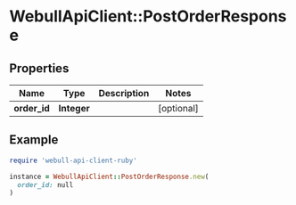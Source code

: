 # WebullApiClient::PostOrderResponse

## Properties

| Name | Type | Description | Notes |
| ---- | ---- | ----------- | ----- |
| **order_id** | **Integer** |  | [optional] |

## Example

```ruby
require 'webull-api-client-ruby'

instance = WebullApiClient::PostOrderResponse.new(
  order_id: null
)
```

